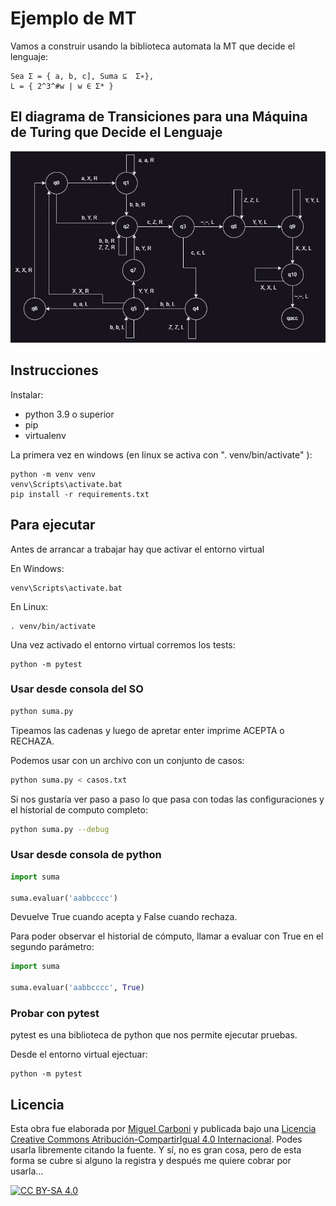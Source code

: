 # Ejemplo de MT

Vamos a construir usando la biblioteca automata la MT que decide el lenguaje:

```
Sea Σ = { a, b, c], Suma ⊆  Σ∗},
L = { 2^3^#w | w ∈ Σ* }
```

## El diagrama de Transiciones para una Máquina de Turing que Decide el Lenguaje

![Maquina de Turing Suma](assets/images/suma.jpg)

## Instrucciones

Instalar:

- python 3.9 o superior
- pip
- virtualenv

La primera vez en windows (en linux se activa con ". venv/bin/activate" ):

```
python -m venv venv
venv\Scripts\activate.bat
pip install -r requirements.txt
```

## Para ejecutar

Antes de arrancar a trabajar hay que activar el entorno virtual

En Windows:  

```
venv\Scripts\activate.bat
```

En Linux:  

```
. venv/bin/activate
```

Una vez activado el entorno virtual corremos los tests:  

```
python -m pytest
```

### Usar desde consola del SO

```bash
python suma.py
```

Tipeamos las cadenas y luego de apretar enter imprime ACEPTA o RECHAZA.

Podemos usar con un archivo con un conjunto de casos:

```bash
python suma.py < casos.txt
```

Si nos gustaría ver paso a paso lo que pasa con todas las configuraciones y el historial de computo completo:

```bash
python suma.py --debug
```

### Usar desde consola de python

```python
import suma

suma.evaluar('aabbcccc')
```

Devuelve True cuando acepta y False cuando rechaza.

Para poder observar el historial de cómputo, llamar a evaluar con True en el segundo parámetro:

```python
import suma

suma.evaluar('aabbcccc', True)
```

### Probar con pytest

pytest es una biblioteca de python que nos permite ejecutar pruebas.

Desde el entorno virtual ejectuar:

```
python -m pytest
```

## Licencia

Esta obra fue elaborada por [Miguel Carboni](https://github.com/miguelius) y publicada bajo una [Licencia Creative Commons Atribución-CompartirIgual 4.0 Internacional][cc-by-sa]. Podes usarla libremente citando la fuente. Y sí, no es gran cosa, pero de esta forma se cubre si alguno la registra y después me quiere cobrar por usarla...

[![CC BY-SA 4.0][cc-by-sa-image]][cc-by-sa]

[cc-by-sa]: https://creativecommons.org/licenses/by-sa/4.0/deed.es
[cc-by-sa-image]: https://licensebuttons.net/l/by-sa/4.0/88x31.png
